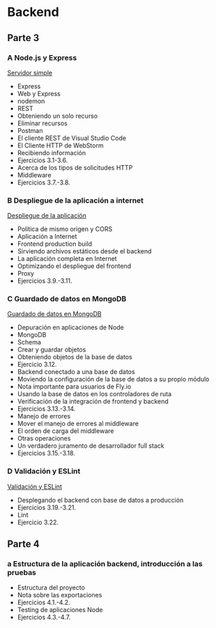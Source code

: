 # Backend

## Parte 3

### A Node.js y Express

[Servidor simple](https://fullstackopen.com/es/part3/node_js_y_express)

- Express
- Web y Express
- nodemon
- REST
- Obteniendo un solo recurso
- Eliminar recursos
- Postman
- El cliente REST de Visual Studio Code
- El Cliente HTTP de WebStorm
- Recibiendo información
- Ejercicios 3.1-3.6.
- Acerca de los tipos de solicitudes HTTP
- Middleware
- Ejercicios 3.7.-3.8.

### B Despliegue de la aplicación a internet

[Despliegue de la aplicación](https://fullstackopen.com/es/part3/despliegue_de_la_aplicacion_a_internet)

- Política de mismo origen y CORS
- Aplicación a Internet
- Frontend production build
- Sirviendo archivos estáticos desde el backend
- La aplicación completa en Internet
- Optimizando el despliegue del frontend
- Proxy
- Ejercicios 3.9.-3.11.

### C Guardado de datos en MongoDB

[Guardado de datos en MongoDB](https://fullstackopen.com/es/part3/guardando_datos_en_mongo_db)

- Depuración en aplicaciones de Node
- MongoDB
- Schema
- Crear y guardar objetos
- Obteniendo objetos de la base de datos
- Ejercicio 3.12.
- Backend conectado a una base de datos
- Moviendo la configuración de la base de datos a su propio módulo
- Nota importante para usuarios de Fly.io
- Usando la base de datos en los controladores de ruta
- Verificación de la integración de frontend y backend
- Ejercicios 3.13.-3.14.
- Manejo de errores
- Mover el manejo de errores al middleware
- El orden de carga del middleware
- Otras operaciones
- Un verdadero juramento de desarrollador full stack
- Ejercicios 3.15.-3.18.

### D Validación y ESLint

[Validación y ESLint](https://fullstackopen.com/es/part3/validacion_y_es_lint)

- Desplegando el backend con base de datos a producción
- Ejercicios 3.19.-3.21.
- Lint
- Ejercicio 3.22.

## Parte 4

### a Estructura de la aplicación backend, introducción a las pruebas

- Estructura del proyecto
- Nota sobre las exportaciones
- Ejercicios 4.1.-4.2.
- Testing de aplicaciones Node
- Ejercicios 4.3.-4.7.
